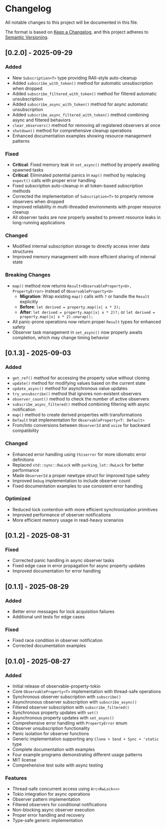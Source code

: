 # Changelog

All notable changes to this project will be documented in this file.

The format is based on [Keep a Changelog](https://keepachangelog.com/en/1.0.0/),
and this project adheres to [Semantic Versioning](https://semver.org/spec/v2.0.0.html).

## [0.2.0] - 2025-09-29

### Added
- New `Subscription<T>` type providing RAII-style auto-cleanup
- Added `subscribe_with_token()` method for automatic unsubscription when dropped
- Added `subscribe_filtered_with_token()` method for filtered automatic unsubscription
- Added `subscribe_async_with_token()` method for async automatic unsubscription
- Added `subscribe_async_filtered_with_token()` method combining async and filtered behaviors
- `clear_observers()` method for removing all registered observers at once
- `shutdown()` method for comprehensive cleanup operations
- Enhanced documentation examples showing resource management patterns

### Fixed
- **Critical**: Fixed memory leak in `set_async()` method by properly awaiting spawned tasks
- **Critical**: Eliminated potential panics in `map()` method by replacing `expect()` calls with proper error handling
- Fixed subscription auto-cleanup in all token-based subscription methods
- Corrected the implementation of `Subscription<T>` to properly remove observers when dropped
- Improved reliability in multi-threaded environments with proper resource cleanup
- All observer tasks are now properly awaited to prevent resource leaks in long-running applications

### Changed
- Modified internal subscription storage to directly access inner data structures
- Improved memory management with more efficient sharing of internal state

### Breaking Changes
- `map()` method now returns `Result<ObservableProperty<U>, PropertyError>` instead of `ObservableProperty<U>`
  - **Migration**: Wrap existing `map()` calls with `?` or handle the `Result` explicitly
  - **Before**: `let derived = property.map(|x| x * 2);`
  - **After**: `let derived = property.map(|x| x * 2)?;` or `let derived = property.map(|x| x * 2).unwrap();`
- All panic-prone operations now return proper `Result` types for enhanced safety
- Observer task management in `set_async()` now properly awaits completion, which may change timing behavior

## [0.1.3] - 2025-09-03

### Added
- `get_ref()` method for accessing the property value without cloning
- `update()` method for modifying values based on the current state
- `update_async()` method for asynchronous value updates
- `try_unsubscribe()` method that ignores non-existent observers
- `observer_count()` method to check the number of active observers
- `subscribe_async_filtered()` method combining filtering with async notification
- `map()` method to create derived properties with transformations
- `Default` trait implementation for `ObservableProperty<T: Default>`
- From/Into conversions between `ObserverId` and `usize` for backward compatibility

### Changed
- Enhanced error handling using `thiserror` for more idiomatic error definitions
- Replaced `std::sync::RwLock` with `parking_lot::RwLock` for better performance
- Made `ObserverId` a proper newtype struct for improved type safety
- Improved `Debug` implementation to include observer count
- Fixed documentation examples to use consistent error handling

### Optimized
- Reduced lock contention with more efficient synchronization primitives
- Improved performance of observer notifications
- More efficient memory usage in read-heavy scenarios

## [0.1.2] - 2025-08-31

### Fixed
- Corrected panic handling in async observer tasks
- Fixed edge case in error propagation for async property updates
- Improved documentation for error handling

## [0.1.1] - 2025-08-29

### Added
- Better error messages for lock acquisition failures
- Additional unit tests for edge cases

### Fixed
- Fixed race condition in observer notification
- Corrected documentation examples

## [0.1.0] - 2025-08-27

### Added
- Initial release of observable-property-tokio
- Core `ObservableProperty<T>` implementation with thread-safe operations
- Synchronous observer subscription with `subscribe()`
- Asynchronous observer subscription with `subscribe_async()`
- Filtered observer subscription with `subscribe_filtered()`
- Synchronous property updates with `set()`
- Asynchronous property updates with `set_async()`
- Comprehensive error handling with `PropertyError` enum
- Observer unsubscription functionality
- Panic isolation for observer functions
- Generic implementation supporting any `Clone + Send + Sync + 'static` type
- Complete documentation with examples
- Four example programs demonstrating different usage patterns
- MIT license
- Comprehensive test suite with async testing

### Features
- Thread-safe concurrent access using `Arc<RwLock<>>`
- Tokio integration for async operations
- Observer pattern implementation
- Filtered observers for conditional notifications
- Non-blocking async observer execution
- Proper error handling and recovery
- Type-safe generic implementation
